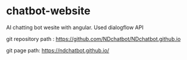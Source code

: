 # chatbot-website
AI chatting bot wesite with angular. Used dialogflow API

git repository path : https://github.com/NDchatbot/NDchatbot.github.io

git page path: https://ndchatbot.github.io/
